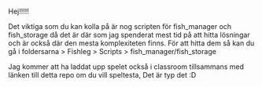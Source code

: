 Hej!!!!!

Det viktiga som du kan kolla på är nog scripten för fish_manager och fish_storage då det är där som jag spenderat mest tid på att hitta lösningar och är också där den mesta komplexiteten finns.
För att hitta dem så kan du gå i foldersarna > Fishleg > Scripts > fish_manager/fish_storage

Jag kommer att ha laddat upp spelet också i classroom tillsammans med länken till detta repo om du vill speltesta, Det är typ det :D
